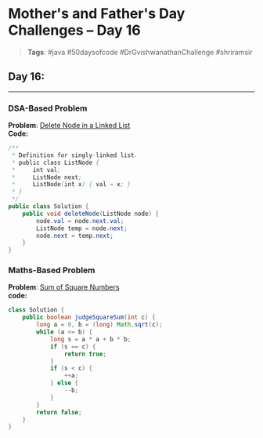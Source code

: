 # Mother's and Father's Day Challenges – Day 16

> **Tags**: #java #50daysofcode #DrGvishwanathanChallenge #shriramsir

##  Day 16:

---

###  DSA-Based Problem  
**Problem**: [Delete Node in a Linked List](https://leetcode.com/problems/delete-node-in-a-linked-list/)  
**Code:**
```java
/**
 * Definition for singly-linked list.
 * public class ListNode {
 *     int val;
 *     ListNode next;
 *     ListNode(int x) { val = x; }
 * }
 */
public class Solution {
    public void deleteNode(ListNode node) {
        node.val = node.next.val;
        ListNode temp = node.next;
        node.next = temp.next;
    }
}
```

### Maths-Based Problem
 **Problem**: [Sum of Square Numbers](https://leetcode.com/problems/sum-of-square-numbers/) <br>
 **code:**
```java
class Solution {
    public boolean judgeSquareSum(int c) {
        long a = 0, b = (long) Math.sqrt(c);
        while (a <= b) {
            long s = a * a + b * b;
            if (s == c) {
                return true;
            }
            if (s < c) {
                ++a;
            } else {
                --b;
            }
        }
        return false;
    }
}
```
